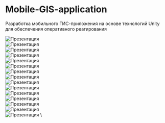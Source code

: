 # Mobile-GIS-application
Разработка мобильного ГИС-приложения на основе технологий Unity для обеспечения оперативного реагирования

![Презентация](Презентация/1.JPG) \
![Презентация](Презентация/2.JPG) \
![Презентация](Презентация/3.JPG) \
![Презентация](Презентация/4.JPG) \
![Презентация](Презентация/5.JPG) \
![Презентация](Презентация/6.JPG) \
![Презентация](Презентация/7.JPG) \
![Презентация](Презентация/8.JPG) \
![Презентация](Презентация/9.JPG) \
![Презентация](Презентация/10.JPG) \
![Презентация](Презентация/11.JPG) \
![Презентация](Презентация/12.JPG) \
![Презентация](Презентация/13.JPG) \
![Презентация](Презентация/14.JPG) \
![Презентация](Презентация/15.JPG) \
